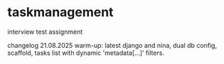 # taskmanagement
interview test assignment 


changelog 
21.08.2025 warm-up: latest django and nina, dual db config, scaffold, tasks list with dynamic 'metadata[...]' filters. 